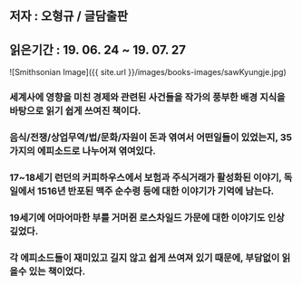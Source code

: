 ## 저자 : 오형규 / 글담출판

## 읽은기간 : 19. 06. 24 ~ 19. 07. 27

![Smithsonian Image]({{ site.url }}/images/books-images/sawKyungje.jpg)

### 세계사에 영향을 미친 경제와 관련된 사건들을 작가의 풍부한 배경 지식을 바탕으로 읽기 쉽게 쓰여진 책이다.

### 음식/전쟁/상업무역/법/문화/자원이 돈과 엮여서 어떤일들이 있었는지, 35가지의 에피소드로 나누어져 엮여있다.

### 17~18세기 런던의 커피하우스에서 보험과 주식거래가 활성화된 이야기, 독일에서 1516년 반포된 맥주 순수령 등에 대한 이야기가 기억에 남는다.

### 19세기에 어마어마한 부를 거머쥔 로스차일드 가문에 대한 이야기도 인상 깊었다.

### 각 에피소드들이 재미있고 길지 않고 쉽게 쓰여져 있기 때문에, 부담없이 읽을수 있는 책이었다.

